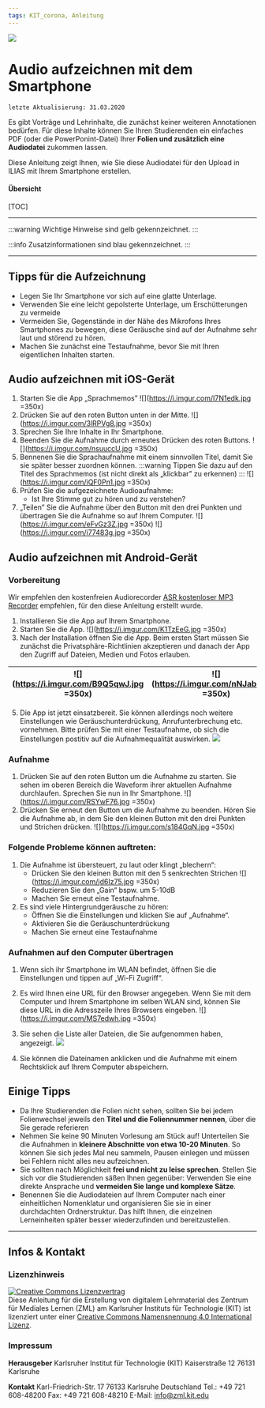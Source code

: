 ```yaml
---
tags: KIT_corona, Anleitung
---
```

![](https://i.imgur.com/eAg9Fgb.png)

# Audio aufzeichnen mit dem Smartphone

```
letzte Aktualisierung: 31.03.2020
```
Es gibt Vorträge und Lehrinhalte, die zunächst keiner weiteren Annotationen bedürfen. Für diese Inhalte können Sie Ihren Studierenden ein einfaches PDF  (oder die PowerPonint-Datei) Ihrer **Folien und zusätzlich eine Audiodatei** zukommen lassen.

Diese Anleitung zeigt Ihnen, wie Sie diese Audiodatei für den Upload in ILIAS mit Ihrem Smartphone erstellen. 

#### Übersicht
[TOC]


---

:::warning
Wichtige Hinweise sind gelb gekennzeichnet.
:::

:::info
Zusatzinformationen sind blau gekennzeichnet.
:::

---
## Tipps für die Aufzeichnung
*  Legen Sie Ihr Smartphone vor sich auf eine glatte Unterlage.
*  Verwenden Sie eine leicht gepolsterte Unterlage, um Erschütterungen zu vermeide
*  Vermeiden Sie, Gegenstände in der Nähe des Mikrofons Ihres Smartphones zu bewegen, diese Geräusche sind auf der Aufnahme sehr laut und störend zu hören.
*  Machen Sie zunächst eine Testaufnahme, bevor Sie mit Ihren eigentlichen Inhalten starten.

## Audio aufzeichnen mit iOS-Gerät
1. Starten Sie die App „Sprachmemos”
![](https://i.imgur.com/I7N1edk.jpg =350x)
4. Drücken Sie auf den roten Button unten in der Mitte.
![](https://i.imgur.com/3lRPVg8.jpg =350x)
5. Sprechen Sie Ihre Inhalte in Ihr Smartphone.
6. Beenden Sie die Aufnahme durch erneutes Drücken des roten Buttons.
![](https://i.imgur.com/nsuuccU.jpg =350x)
7. Bennenen Sie die Sprachaufnahme mit einem sinnvollen Titel, damit Sie sie später besser zuordnen können.
:::warning
Tippen Sie dazu auf den Titel des Sprachmemos (ist nicht direkt als „klickbar” zu erkennen)
:::
![](https://i.imgur.com/iQF0Pn1.jpg =350x)
9. Prüfen Sie die aufgezeichnete Audioaufnahme:
    * Ist Ihre Stimme gut zu hören und zu verstehen?
9. „Teilen” Sie die Aufnahme über den Button mit den drei Punkten und übertragen Sie die Aufnahme so auf Ihrem Computer.
![](https://i.imgur.com/eFvGz3Z.jpg =350x)
![](https://i.imgur.com/i77483g.jpg =350x)



## Audio aufzeichnen mit Android-Gerät
### Vorbereitung
Wir empfehlen den kostenfreien Audiorecorder [ASR kostenloser MP3 Recorder](https://play.google.com/store/apps/details?id=com.nll.asr) empfehlen, für den diese Anleitung erstellt wurde.
1. Installieren Sie die App auf Ihrem Smartphone.
2. Starten Sie die App.
![](https://i.imgur.com/K1TzEeG.jpg =350x)
4. Nach der Installation öffnen Sie die App. Beim ersten Start müssen Sie zunächst die Privatsphäre-Richtlinien akzeptieren und danach der App den Zugriff auf Dateien, Medien und Fotos erlauben.

|![](https://i.imgur.com/B9Q5qwJ.jpg =350x)|![](https://i.imgur.com/nNJab4q.jpg =350x)|
|----|----|

5. Die App ist jetzt einsatzbereit. Sie können allerdings noch weitere Einstellungen wie Geräuschunterdrückung, Anrufunterbrechung etc. vornehmen. Bitte prüfen Sie mit einer Testaufnahme, ob sich die Einstellungen postitiv auf die Aufnahmequalität auswirken.
![](https://i.imgur.com/bodsZKs.jpg)


### Aufnahme
1.	Drücken Sie auf den roten Button um die Aufnahme zu starten. Sie sehen im oberen Bereich die Waveform ihrer aktuellen Aufnahme durchlaufen. Sprechen Sie nun in Ihr Smartphone.
![](https://i.imgur.com/RSYwF76.jpg =350x)
2.	Drücken Sie erneut den Button um die Aufnahme zu beenden. Hören Sie die Aufnahme ab, in dem Sie den kleinen Button mit den  drei Punkten und Strichen drücken.
![](https://i.imgur.com/s184GqN.jpg =350x)



### Folgende Probleme können auftreten:
1.	Die Aufnahme ist übersteuert, zu laut oder klingt „blechern“:
    * Drücken Sie den kleinen Button mit den 5 senkrechten Strichen
    ![](https://i.imgur.com/jd6Iz75.jpg =350x)
    * 	Reduzieren Sie den „Gain“ bspw. um 5-10dB
    * 	Machen Sie erneut eine Testaufnahme.
9.	Es sind viele Hintergrundgeräusche zu hören:
    * Öffnen Sie die Einstellungen und klicken Sie auf „Aufnahme“. 
    * Aktivieren Sie die Geräuschunterdrückung
    * Machen Sie erneut eine Testaufnahme


### Aufnahmen auf den Computer übertragen
1.	Wenn sich ihr Smartphone im WLAN befindet, öffnen Sie die Einstellungen und tippen auf „Wi-Fi Zugriff“.
2.	Es wird Ihnen eine URL für den Browser angegeben. Wenn Sie mit dem Computer und Ihrem Smartphone im selben WLAN sind, können Sie diese URL in die Adresszeile Ihres Browsers eingeben. 
![](https://i.imgur.com/MS7edwh.jpg =350x)
3.	Sie sehen die Liste aller Dateien, die Sie aufgenommen haben, angezeigt.
![](https://i.imgur.com/KEFSrPH.jpg)

4.	Sie können die Dateinamen anklicken und die Aufnahme mit einem Rechtsklick auf Ihrem Computer abspeichern.


## Einige Tipps
* Da Ihre Studierenden die Folien nicht sehen, sollten Sie bei jedem Folienwechsel jeweils den **Titel und die Foliennummer nennen**, über die Sie gerade referieren
* Nehmen Sie keine 90 Minuten Vorlesung am Stück auf! Unterteilen Sie die Aufnahmen in **kleinere Abschnitte von etwa 10-20 Minuten**. So können Sie sich jedes Mal neu sammeln, Pausen einlegen und müssen bei Fehlern nicht alles neu aufzeichnen.
* Sie sollten nach Möglichkeit **frei und nicht zu leise sprechen**. Stellen Sie sich vor die Studierenden säßen Ihnen gegenüber: Verwenden Sie eine direkte Ansprache und **vermeiden Sie lange und komplexe Sätze**.
* Benennen Sie die Audiodateien auf Ihrem Computer nach einer einheitlichen Nomenklatur und organisieren Sie sie in einer durchdachten Ordnerstruktur. Das hilft Ihnen, die einzelnen Lerneinheiten später besser wiederzufinden und bereitzustellen.

---
## Infos & Kontakt

### Lizenzhinweis
<a rel="license" href="http://creativecommons.org/licenses/by/4.0/"><img alt="Creative Commons Lizenzvertrag" style="border-width:0" src="https://i.creativecommons.org/l/by/4.0/88x31.png" /></a><br /><span xmlns:dct="http://purl.org/dc/terms/" property="dct:title">Diese Anleitung für die Erstellung von digitalem Lehrmaterial</span> des <span xmlns:cc="http://creativecommons.org/ns#" property="cc:attributionName">Zentrum für Mediales Lernen (ZML) am Karlsruher Instituts für Technologie (KIT)</span> ist lizenziert unter einer <a rel="license" href="http://creativecommons.org/licenses/by/4.0/">Creative Commons Namensnennung 4.0 International Lizenz</a>.

### Impressum

**Herausgeber**
Karlsruher Institut für Technologie (KIT)
Kaiserstraße 12
76131 Karlsruhe

**Kontakt**
Karl-Friedrich-Str. 17
76133 Karlsruhe
Deutschland
Tel.: +49 721 608-48200
Fax: +49 721 608-48210
E-Mail: info@zml.kit.edu
